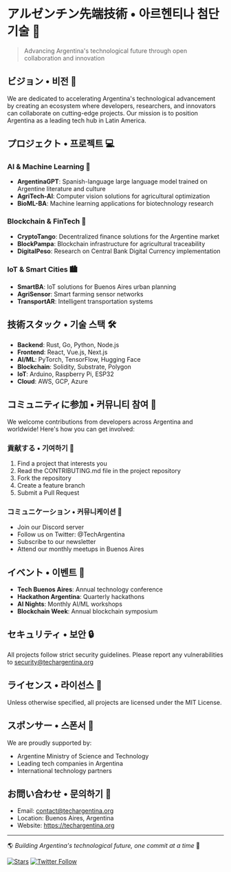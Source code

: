 # アルゼンチン先端技術 • 아르헨티나 첨단 기술 🚀

> Advancing Argentina's technological future through open collaboration and innovation

## ビジョン • 비전 🌟

We are dedicated to accelerating Argentina's technological advancement by creating an ecosystem where developers, researchers, and innovators can collaborate on cutting-edge projects. Our mission is to position Argentina as a leading tech hub in Latin America.

## プロジェクト • 프로젝트 💻

### AI & Machine Learning 🤖
- **ArgentinaGPT**: Spanish-language large language model trained on Argentine literature and culture
- **AgriTech-AI**: Computer vision solutions for agricultural optimization
- **BioML-BA**: Machine learning applications for biotechnology research

### Blockchain & FinTech 💎
- **CryptoTango**: Decentralized finance solutions for the Argentine market
- **BlockPampa**: Blockchain infrastructure for agricultural traceability
- **DigitalPeso**: Research on Central Bank Digital Currency implementation

### IoT & Smart Cities 🏙️
- **SmartBA**: IoT solutions for Buenos Aires urban planning
- **AgriSensor**: Smart farming sensor networks
- **TransportAR**: Intelligent transportation systems

## 技術スタック • 기술 스택 🛠️

- **Backend**: Rust, Go, Python, Node.js
- **Frontend**: React, Vue.js, Next.js
- **AI/ML**: PyTorch, TensorFlow, Hugging Face
- **Blockchain**: Solidity, Substrate, Polygon
- **IoT**: Arduino, Raspberry Pi, ESP32
- **Cloud**: AWS, GCP, Azure

## コミュニティに参加 • 커뮤니티 참여 🤝

We welcome contributions from developers across Argentina and worldwide! Here's how you can get involved:

### 貢献する • 기여하기 👥
1. Find a project that interests you
2. Read the CONTRIBUTING.md file in the project repository
3. Fork the repository
4. Create a feature branch
5. Submit a Pull Request

### コミュニケーション • 커뮤니케이션 💬
- Join our Discord server
- Follow us on Twitter: @TechArgentina
- Subscribe to our newsletter
- Attend our monthly meetups in Buenos Aires

## イベント • 이벤트 📅

- **Tech Buenos Aires**: Annual technology conference
- **Hackathon Argentina**: Quarterly hackathons
- **AI Nights**: Monthly AI/ML workshops
- **Blockchain Week**: Annual blockchain symposium

## セキュリティ • 보안 🔒

All projects follow strict security guidelines. Please report any vulnerabilities to security@techargentina.org

## ライセンス • 라이선스 📝

Unless otherwise specified, all projects are licensed under the MIT License.

## スポンサー • 스폰서 🏢

We are proudly supported by:
- Argentine Ministry of Science and Technology
- Leading tech companies in Argentina
- International technology partners

## お問い合わせ • 문의하기 📮

- Email: contact@techargentina.org
- Location: Buenos Aires, Argentina
- Website: https://techargentina.org

---

🌎 *Building Argentina's technological future, one commit at a time* 🚀

[![Stars](https://img.shields.io/github/stars/TechArgentina?style=social)](https://github.com/TechArgentina)
[![Twitter Follow](https://img.shields.io/twitter/follow/TechArgentina?style=social)](https://twitter.com/TechArgentina)